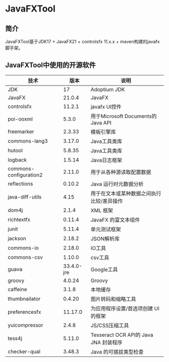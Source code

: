 # JavaFXTool

## 简介

JavaFXTool基于JDK17 + JavaFX21 + controlsfx 11.x.x + maven构建的javafx脚手架。

## JavaFXTool中使用的开源软件

| 技术                     | 版本         | 说明                               |
|------------------------|------------|----------------------------------|
| JDK                    | 17         | Adoptium JDK                              |
| JavaFX                 | 21.0.4     | JavaFX                           |
| controlsfx             | 11.2.1     | javafx UI控件                      |
| poi-ooxml              | 5.3.0      | 用于Microsoft Documents的Java API   |
| freemarker             | 2.3.33     | 模板引擎库                            |
| commons-lang3          | 3.17.0     | Java工具类库                         |
| hutool                 | 5.8.35     | Java工具类库                         |
| logback                | 1.5.14     | Java日志框架                         |
| commons-configuration2 | 2.11.0     | 用于从各种源读取配置数据                     |
| reflections            | 0.10.2     | Java 运行时元数据分析                    |
| java-diff-utils        | 4.15       | 用于在文本或某种数据之间执行比较/差异操作            |
| dom4j                  | 2.1.4      | XML 框架                           |
| richtextfx             | 0.11.4     | JavaFX 的富文本组件                    |
| junit                  | 5.11.4     | 单元测试框架                           |
| jackson                | 2.18.2     | JSON解析库                          |
| commons-io             | 2.18.0     | IO工具                             |
| commons-csv            | 1.10.0     | csv工具                            |
| guava                  | 33.4.0-jre | Google工具                         |
| groovy                 | 4.0.24     | Groovy                           |
| caffeine               | 3.1.8      | 本地缓存                             |
| thumbnailator          | 0.4.20     | 图片转码和缩略工具                        |
| preferencesfx          | 11.17.0    | 为应用程序设置/首选项创建 UI 的框架             |
| yuicompressor          | 2.4.8      | JS/CSS压缩工具                       |
| tess4j                 | 5.11.0     | Tesseract OCR API的 Java JNA 封装程序 |
| checker-qual           | 3.48.3     | Java 的可插拔类型检查                    |
